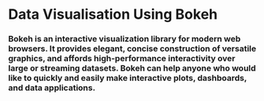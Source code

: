 # Data Visualisation Using Bokeh
### Bokeh is an interactive visualization library for modern web browsers. It provides elegant, concise construction of versatile graphics, and affords high-performance interactivity over large or streaming datasets. Bokeh can help anyone who would like to quickly and easily make interactive plots, dashboards, and data applications.
